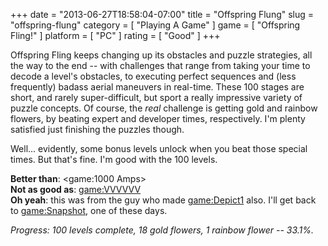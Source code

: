 +++
date = "2013-06-27T18:58:04-07:00"
title = "Offspring Flung"
slug = "offspring-flung"
category = [ "Playing A Game" ]
game = [ "Offspring Fling!" ]
platform = [ "PC" ]
rating = [ "Good" ]
+++

Offspring Fling keeps changing up its obstacles and puzzle strategies, all the way to the end -- with challenges that range from taking your time to decode a level's obstacles, to executing perfect sequences and (less frequently) badass aerial maneuvers in real-time.  These 100 stages are short, and rarely super-difficult, but sport a really impressive variety of puzzle concepts.  Of course, the <i>real</i> challenge is getting gold and rainbow flowers, by beating expert and developer times, respectively.  I'm plenty satisfied just finishing the puzzles though.

Well... evidently, some bonus levels unlock when you beat those special times.  But that's fine.  I'm good with the 100 levels.

<b>Better than</b>: <game:1000 Amps>  
<b>Not as good as</b>: <game:VVVVVV>  
<b>Oh yeah</b>: this was from the guy who made <game:Depict1> also.  I'll get back to <game:Snapshot>, one of these days.

<i>Progress: 100 levels complete, 18 gold flowers, 1 rainbow flower -- 33.1%.</i>